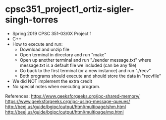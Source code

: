 # cpsc351_project1_ortiz-sigler-singh-torres

- Spring 2019 CPSC 351-03/0X Project 1
- C++
- How to execute and run:
  - Download and unzip file
  - Open terminal in directory and run "make"
  - Open up another terminal and run "./sender message.txt" where message.txt is a default file we included (can be any file)
  - Go back to the first terminal (or a new instance) and run "./recv"
  - Both programs should execute and should store the data in "recvfile"
- We did NOT implement the extra credit
- No special notes when executing program.


References:
https://www.geeksforgeeks.org/ipc-shared-memory/
https://www.geeksforgeeks.org/ipc-using-message-queues/
http://beej.us/guide/bgipc/output/html/multipage/shm.html
http://beej.us/guide/bgipc/output/html/multipage/mq.html
